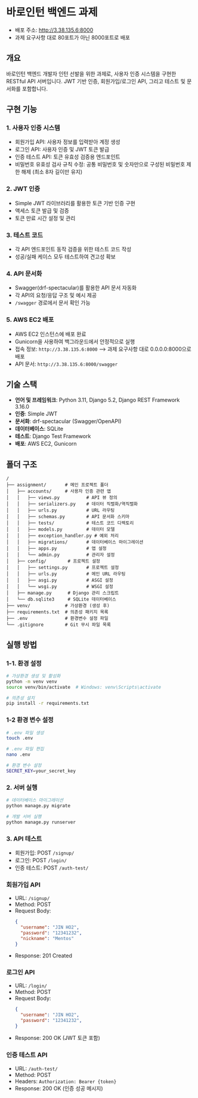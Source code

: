 # 바로인턴 백엔드 과제
 - 배포 주소: http://3.38.135.6:8000
 - 과제 요구사항 대로 80포트가 아닌 8000포트로 배포

## 개요
바로인턴 백엔드 개발자 인턴 선발을 위한 과제로, 사용자 인증 시스템을 구현한 RESTful API 서버입니다. JWT 기반 인증, 회원가입/로그인 API, 그리고 테스트 및 문서화를 포함합니다.

## 구현 기능

### 1. 사용자 인증 시스템
- 회원가입 API: 사용자 정보를 입력받아 계정 생성
- 로그인 API: 사용자 인증 및 JWT 토큰 발급
- 인증 테스트 API: 토큰 유효성 검증용 엔드포인트
- 비밀번호 유효성 검사 규칙 수정: 공통 비밀번호 및 숫자만으로 구성된 비밀번호 제한 해제 (최소 8자 길이만 유지)

### 2. JWT 인증
- Simple JWT 라이브러리를 활용한 토큰 기반 인증 구현
- 액세스 토큰 발급 및 검증
- 토큰 만료 시간 설정 및 관리

### 3. 테스트 코드
- 각 API 엔드포인트 동작 검증을 위한 테스트 코드 작성
- 성공/실패 케이스 모두 테스트하여 견고성 확보

### 4. API 문서화
- Swagger(drf-spectacular)를 활용한 API 문서 자동화
- 각 API의 요청/응답 구조 및 예시 제공
- `/swagger` 경로에서 문서 확인 가능

### 5. AWS EC2 배포
- AWS EC2 인스턴스에 배포 완료
- Gunicorn을 사용하여 백그라운드에서 안정적으로 실행
- 접속 정보: `http://3.38.135.6:8000` --> 과제 요구사항 대로 0.0.0.0:8000으로 배포
- API 문서: `http://3.38.135.6:8000/swagger` 

## 기술 스택
- **언어 및 프레임워크**: Python 3.11, Django 5.2, Django REST Framework 3.16.0
- **인증**: Simple JWT
- **문서화**: drf-spectacular (Swagger/OpenAPI)
- **데이터베이스**: SQLite
- **테스트**: Django Test Framework
- **배포**: AWS EC2, Gunicorn

## 폴더 구조
```
/
├── assignment/       # 메인 프로젝트 폴더
│   ├── accounts/     # 사용자 인증 관련 앱
│   │   ├── views.py          # API 뷰 정의
│   │   ├── serializers.py    # 데이터 직렬화/역직렬화
│   │   ├── urls.py           # URL 라우팅
│   │   ├── schemas.py        # API 문서화 스키마
│   │   ├── tests/            # 테스트 코드 디렉토리
│   │   ├── models.py         # 데이터 모델
│   │   ├── exception_handler.py # 예외 처리
│   │   ├── migrations/       # 데이터베이스 마이그레이션
│   │   ├── apps.py           # 앱 설정
│   │   └── admin.py          # 관리자 설정
│   ├── config/        # 프로젝트 설정
│   │   ├── settings.py       # 프로젝트 설정
│   │   ├── urls.py           # 메인 URL 라우팅
│   │   ├── asgi.py           # ASGI 설정
│   │   └── wsgi.py           # WSGI 설정
│   ├── manage.py      # Django 관리 스크립트
│   └── db.sqlite3     # SQLite 데이터베이스
├── venv/             # 가상환경 (생성 후)
├── requirements.txt  # 의존성 패키지 목록
├── .env              # 환경변수 설정 파일
└── .gitignore        # Git 무시 파일 목록
```

## 실행 방법

### 1-1. 환경 설정
```bash
# 가상환경 생성 및 활성화
python -m venv venv
source venv/bin/activate  # Windows: venv\Scripts\activate

# 의존성 설치
pip install -r requirements.txt
```
### 1-2 환경 변수 설정
```bash
# .env 파일 생성
touch .env

# .env 파일 편집
nano .env

# 환경 변수 설정
SECRET_KEY=your_secret_key
```

### 2. 서버 실행
```bash
# 데이터베이스 마이그레이션
python manage.py migrate

# 개발 서버 실행
python manage.py runserver
```

### 3. API 테스트
- 회원가입: POST `/signup/`
- 로그인: POST `/login/`
- 인증 테스트: POST `/auth-test/`

### 회원가입 API
- URL: `/signup/`
- Method: POST
- Request Body:
  ```json
  {
    "username": "JIN HO2",
    "password": "12341232",
    "nickname": "Mentos"
  }
  ```
- Response: 201 Created

### 로그인 API
- URL: `/login/`
- Method: POST
- Request Body:
  ```json
  {
    "username": "JIN HO2",
    "password": "12341232",
  }
  ```
- Response: 200 OK (JWT 토큰 포함)

### 인증 테스트 API
- URL: `/auth-test/`
- Method: POST
- Headers: `Authorization: Bearer {token}`
- Response: 200 OK (인증 성공 메시지)

